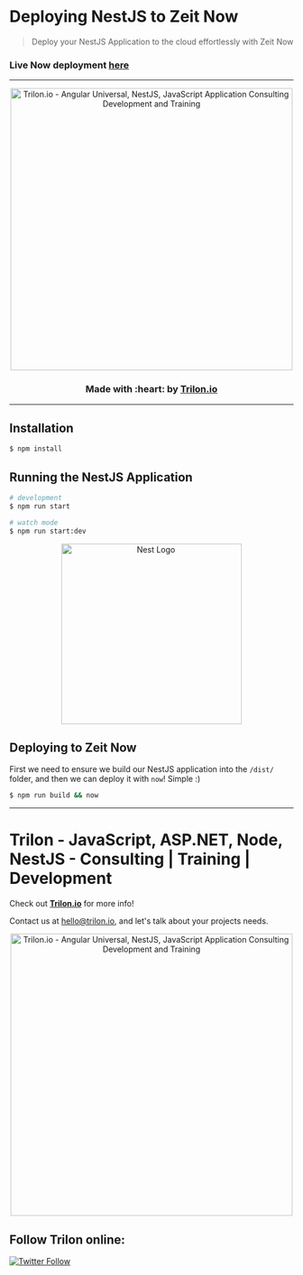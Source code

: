 # Deploying NestJS to Zeit Now

> Deploy your NestJS Application to the cloud effortlessly with Zeit Now

### Live Now deployment [here](https://nestjs-zeit.now.sh/)

---

<p align="center">
  <a href="https://trilon.io" target="_blank">
        <img width="500" height="auto" src="https://trilon.io/trilon-logo-clear.png" alt="Trilon.io - Angular Universal, NestJS, JavaScript Application Consulting Development and Training">
  </a>
</p>


<h3 align="center"> Made with :heart: by <a href="https://trilon.io">Trilon.io</a></h3>

---

## Installation

```bash
$ npm install
```

## Running the NestJS Application

```bash
# development
$ npm run start

# watch mode
$ npm run start:dev
```

<p align="center">
  <a href="http://nestjs.com/" target="blank"><img src="https://nestjs.com/img/logo_text.svg" width="320" alt="Nest Logo" /></a>
</p>

## Deploying to Zeit Now

First we need to ensure we build our NestJS application into the `/dist/` folder, and then we can deploy it with `now`! Simple :)

```bash
$ npm run build && now
```


----

# Trilon - JavaScript, ASP.NET, Node, NestJS - Consulting | Training | Development

Check out **[Trilon.io](https://Trilon.io)** for more info! 

Contact us at <hello@trilon.io>, and let's talk about your projects needs.

<p align="center">
  <a href="https://trilon.io" target="_blank">
        <img width="500" height="auto" src="https://trilon.io/trilon-logo-clear.png" alt="Trilon.io - Angular Universal, NestJS, JavaScript Application Consulting Development and Training">
  </a>
</p>

## Follow Trilon online:

[![Twitter Follow](https://img.shields.io/twitter/follow/Trilon_io.svg?style=social)](https://twitter.com/Trilon_io)
